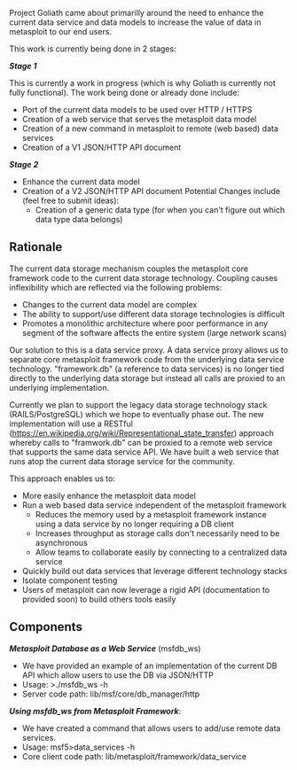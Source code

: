 Project Goliath came about primarilly around the need to enhance the current data service and data models to increase the value of data in metasploit to our end users.

This work is currently being done in 2 stages:

**_Stage 1_**

This is currently a work in progress (which is why Goliath is currently not fully functional).
The work being done or already done include:
* Port of the current data models to be used over HTTP / HTTPS
* Creation of a web service that serves the metasploit data model
* Creation of a new command in metasploit to remote (web based) data services
* Creation of a V1 JSON/HTTP API document

**_Stage 2_**
* Enhance the current data model
* Creation of a V2 JSON/HTTP API document
  Potential Changes include (feel free to submit ideas):
  * Creation of a generic data type (for when you can't figure out which data type data belongs)


## Rationale

The current data storage mechanism couples the metasploit core framework code to the current data storage technology. Coupling causes inflexibility which are reflected via the following problems:
* Changes to the current data model are complex
* The ability to support/use different data storage technologies is difficult
* Promotes a monolithic architecture where poor performance in any segment of the software affects the entire system (large network scans)

Our solution to this is a data service proxy.  A data service proxy allows us to separate core metasploit framework code from the underlying data service technology.  "framework.db" (a reference to data services) is no longer tied directly to the underlying data storage but instead all calls are proxied to an underlying implementation.

Currently we plan to support the legacy data storage technology stack (RAILS/PostgreSQL) which we hope to eventually phase out.  The new implementation will use a RESTful (https://en.wikipedia.org/wiki/Representational_state_transfer) approach whereby calls to "framwork.db" can be proxied to a remote web service that supports the same data service API.  We have built a web service that runs atop the current data storage service for the community.

This approach enables us to:
* More easily enhance the metasploit data model 
* Run a web based data service independent of the metasploit framework
    * Reduces the memory used by a metasploit framework instance using a data service by no longer requiring a DB client
    *  Increases throughput as storage calls don't necessarily need to be asynchronous
    *  Allow teams to collaborate easily by connecting to  a centralized data service
* Quickly build out data services that leverage different technology stacks
* Isolate component testing
* Users of metasploit can now leverage a rigid API (documentation to provided soon) to build others tools easily

## Components

_**Metasploit Database as a Web Service**_ (msfdb_ws)
* We have provided an example of an implementation of the current DB API which allow users to use the DB via JSON/HTTP
* Usage: >./msfdb_ws -h
* Server code path: lib/msf/core/db_manager/http

_**Using msfdb_ws from Metasploit Framework**_:
* We have created a command that allows users to add/use remote data services.
* Usage: msf5>data_services -h
* Core client code path: lib/metasploit/framework/data_service
